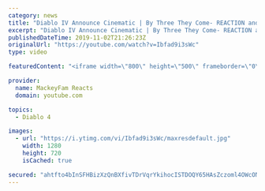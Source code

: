 ```yaml
---
category: news
title: "Diablo IV Announce Cinematic | By Three They Come- REACTION and REVIEW!!!"
excerpt: "Diablo IV Announce Cinematic | By Three They Come- REACTION and REVIEW!!! Support us on Patreon! https://www.patreon.com/MackeyFamReacts Hey!"
publishedDateTime: 2019-11-02T21:26:23Z
originalUrl: "https://youtube.com/watch?v=Ibfad9i3sWc"
type: video

featuredContent: "<iframe width=\"800\" height=\"500\" frameborder=\"0\" src=\"https://www.youtube.com/embed/Ibfad9i3sWc\" allow=\"accelerometer; autoplay; encrypted-media; gyroscope; picture-in-picture\" allowfullscreen></iframe>"

provider:
  name: MackeyFam Reacts
  domain: youtube.com

topics:
  - Diablo 4

images:
  - url: "https://i.ytimg.com/vi/Ibfad9i3sWc/maxresdefault.jpg"
    width: 1280
    height: 720
    isCached: true

secured: "ahtfto4bInSFHBizXzQnBXfivTDrVqrYkihocISTDOQY65HAsZczoml4OWcONFGNFbwqDwRos5M90tdkLSAhApUN2R6rXNftM2UrHAig1Cz1vDuhpQ4I/r2S1S9BQCURXbyIrg6z332VLXOKyr1PJuSk1IPbAsedNBgZ9VO4j37mhbf6GFXyKWD6m5D/01C9JgMgguIcmSmJUZQY64BSnOoYdcKNMYfh0vIkW6BPinhXmLTP4Spo4YGcHJwrI8ZxjS0HKpHBYBRGgqrwTR3liR+EP5pGeeAQkLayR1OPQdkstxCGyh3qqGlRy6fzaTn7PS/8vLgX5qic4wN0f8BlFBSxdn8QZq4tdOY+h24w6QrKqpjB8kKs8wO0LuKAnaQuMer5tMY9Sv1um0H/7PPKON/LnJ48KrgIWOURVp15WiMbjfVLkOb8ucwCxfRjTprB;ZxD9YzhOa2CYBVHprtKm9w=="
---
```


